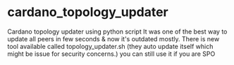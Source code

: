 # cardano_topology_updater
Cardano topology updater using python script
It was one of the best way to update all peers in few seconds & now it's outdated mostly.
There is new tool available called topology_updater.sh (they auto update itself which might be issue for security concerns.) you can still use it if you are SPO

